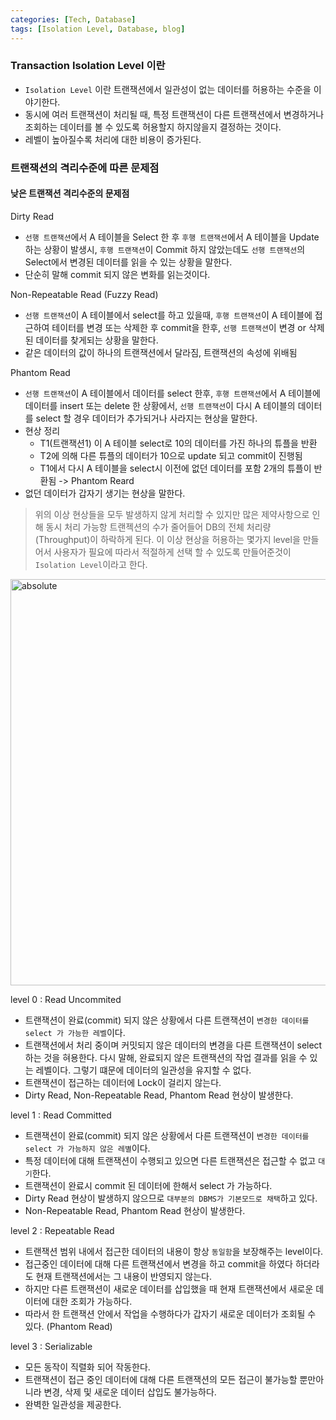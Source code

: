 ```yaml
---
categories: [Tech, Database]
tags: [Isolation Level, Database, blog]
---
```



### Transaction Isolation Level 이란

- `Isolation Level` 이란 트랜잭션에서 일관성이 없는 데이터를 허용하는 수준을 이야기한다.
- 동시에 여러 트랜잭션이 처리될 때, 특정 트랜잭션이 다른 트랜잭션에서 변경하거나 조회하는 데이터를 볼 수 있도록 허용할지 하지않을지 결정하는 것이다.
- 레벨이 높아질수록 처리에 대한 비용이 증가된다.
  
### 트랜잭션의 격리수준에 따른 문제점

#### 낮은 트랜잭션 격리수준의 문제점

Dirty Read 

- `선행 트랜잭션`에서 A 테이블을 Select 한 후 `후행 트랜잭션`에서 A 테이블을 Update 하는 상황이 발생시, `후행 트랜잭션`이 Commit 하지 않았는데도 `선행 트랜잭션`의 Select에서 변경된 데이터를 읽을 수 있는 상황을 말한다.
- 단순히 말해 commit 되지 않은 변화를 읽는것이다.

Non-Repeatable Read (Fuzzy Read)

- `선행 트랜잭션`이 A 테이블에서 select를 하고 있을때, `후행 트랜잭션`이 A 테이블에 접근하여 테이터를 변경 또는 삭제한 후 commit을 한후, `선행 트랜잭션`이 변경 or 삭제된 데이터를 찾게되는 상황을 말한다.
- 같은 데이터의 값이 하나의 트랜잭션에서 달라짐, 트랜잭션의 속성에 위배됨

Phantom Read

- `선행 트랜잭션`이 A 테이블에서 데이터를 select 한후, `후행 트랜잭션`에서 A 테이블에 데이터를 insert 또는 delete 한 상황에서, `선행 트랜잭션`이 다시 A 테이블의 데이터를 select 할 경우 데이터가 추가되거나 사라지는 현상을 말한다.
- 현상 정리
  - T1(트랜잭션1) 이 A 테이블 select로 10의 데이터를 가진 하나의 튜플을 반환
  - T2에 의해 다른 튜플의 데이터가 10으로 update 되고 commit이 진행됨
  - T1에서 다시 A 테이블을 select시 이전에 없던 데이터를 포함 2개의 튜플이 반환됨  -> Phantom Reard
- 없던 데이터가 갑자기 생기는 현상을 말한다.


> 위의 이상 현상들을 모두 발생하지 않게 처리할 수 있지만 많은 제약사항으로 인해 동시 처리 가능항 트랜젝션의 수가 줄어들어 DB의 전체 처리량 (Throughput)이 하락하게 된다. 이 이상 현상을 허용하는 몇가지 level을 만들어서 사용자가 필요에 따라서 적절하게 선택 할 수 있도록 만들어준것이 `Isolation Level`이라고 한다.


<img data-action="zoom" src='{{"/assets/images/post/isolation-level.png" | relative_url}}' alt='absolute' width="650"/>

level 0 : Read Uncommited

- 트랜잭션이 완료(commit) 되지 않은 상황에서 다른 트랜잭션이 `변경한 데이터를 select 가 가능한 레벨`이다.
- 트랜잭션에서 처리 중이며 커밋되지 않은 데이터의 변경을 다른 트랜잭션이 select 하는 것을 혀용한다. 다시 말해, 완료되지 않은 트랜잭션의 작업 결과를 읽을 수 있는 레벨이다. 그렇기 떄문에 데이터의 일관성을 유지할 수 없다.
- 트랜잭션이 접근하는 데이터에 Lock이 걸리지 않는다.
- Dirty Read, Non-Repeatable Read, Phantom Read 현상이 발생한다.
  
level 1 : Read Committed

- 트랜잭션이 완료(commit) 되지 않은 상황에서 다른 트랜잭션이 `변경한 데이터를 select 가 가능하지 않은 레별`이다.
- 특정 데이터에 대해 트랜잭션이 수행되고 있으면 다른 트랜잭션은 접근할 수 없고 `대기`한다.
- 트랜잭션이 완료시 commit 된 데이터에 한해서 select 가 가능하다.
- Dirty Read 현상이 발생하지 않으므로 `대부분의 DBMS가 기본모드로 채택`하고 있다.
- Non-Repeatable Read, Phantom Read 현상이 발생한다.

level 2 : Repeatable Read

- 트랜잭션 범위 내에서 접근한 데이터의 내용이 항상 `동일함`을 보장해주는 level이다.
- 접근중인 데이터에 대해 다른 트랜잭션에서 변경을 하고 commit을 하였다 하더라도 현재 트랜잭션에서는 그 내용이 반영되지 않는다.
- 하지만 다른 트랜잭션이 새로운 데이터를 삽입했을 때 현재 트랜잭션에서 새로운 데이터에 대한 조회가 가능하다.
- 따라서 한 트랜잭션 안에서 작업을 수행하다가 갑자기 새로운 데이터가 조회될 수 있다. (Phantom Read)

level 3 : Serializable

- 모든 동작이 직렬화 되어 작동한다.
- 트랜잭션이 접근 중인 데이터에 대해 다른 트랜잭션의 모든 접근이 불가능할 뿐만아니라 변경, 삭제 및 새로운 데이터 삽입도 불가능하다.
- 완벽한 일관성을 제공한다. 
